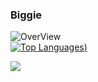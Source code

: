 ### Biggie

![OverView](https://github-readme-stats.vercel.app/api?username=biggiemedium&show_icons=true&theme=vue&count_private=true)
<br/>
[![Top Languages](https://github-readme-stats.vercel.app/api/top-langs/?username=biggiemedium&theme=vue&langs_count=8&layout=compact))](https://github.com/anuraghazra/github-readme-stats)


![](https://komarev.com/ghpvc/?username=your-github-biggiemedium)

<!--
**biggiemedium/biggiemedium** is a ✨ _special_ ✨ repository because its `README.md` (this file) appears on your GitHub profile.



Here are some ideas to get you started:

- Im currently working on Frost Client which was a client I started for fun
- You Cant contact me on Discord @px#7685
